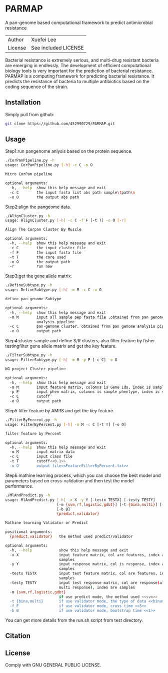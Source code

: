 # PARMAP
A pan-genome based computational framework to predict antimicrobial resistance

| | |
|---|---|
| Author | Xuefei Lee |
| License | See included LICENSE |

Bacterial resistance is extremely serious, and multi-drug resistant bacteria are emerging in endlessly. The development of efficient computational biology tools is very important for the prediction of bacterial resistance. PARMAP is a computing framework for predicting bacterial resistance. It predicts the resistance of bacteria to multiple antibiotics based on the coding sequence of the strain.

Installation
------------
Simply pull from github:

```bash
git clone https://github.com/452990729/PARMAP.git
```


Usage
-----
Step1:run pangenome anlysis based on the protein sequence.

```bash
./CorPanPipeline.py -h
usage: CorPanPipeline.py [-h] -c C -o O

Micro CorPan pipeline

optional arguments:
  -h, --help  show this help message and exit
  -c C        the input fasta list abs path sample\tpath\n
  -o O        the output abs path
```
Step2:align the pangeome data.
```bash
./AlignCluster.py -h
usage: AlignCluster.py [-h] -c C -f F [-t T] -o O [-r]

Align The Corpan Cluster By Muscle

optional arguments:
  -h, --help  show this help message and exit
  -c C        the input cluster file
  -f F        the input fasta file
  -t T        the core used
  -o O        the output path
  -r          run now
```
Step3:get the gene allele matrix.
```bash
./DefineSubtype.py -h
usage: DefineSubtype.py [-h] -m M -c C -o O

define pan-genome Subtype

optional arguments:
  -h, --help  show this help message and exit
  -m M        input all sample pep fasta file ,obtained from pan genome
              analysis pipeline
  -c C        pan-genome cluster, obtained from pan genome analysis pipeline
  -o O        output path
```
Step4:cluster sample and define S/R clusters, also filter feature by fisher testingfilter gene allele matrix and get the key feature.
```bash
./FilterSubtype.py -h
usage: FilterSubtype.py [-h] -m M -p P [-c C] -o O

NG project Cluster pipeline

optional arguments:
  -h, --help  show this help message and exit
  -m M        input feature matrix, colomns is Gene ids, index is sample
  -p P        input phen matrix, colomns is sample phentype, index is sample
  -c C        cutoff
  -o O        output path
```
Step5 filter feature by AMRS and get the key feature.
```bash
./FilterByPercent.py -h
usage: FilterByPercent.py [-h] -m M -c C [-t T] [-o O]

filter feature by Percent

optional arguments:
  -h, --help  show this help message and exit
  -m M        input matrix data
  -c C        input class file
  -t T        cutoff<<0.1>>
  -o O        output file<<FeatureFilterByPercent.txt>>
```
Step6:mathine learning process, which you can choose the best model and parameters based on cross-validation and then test the model performance.
```bash
./MlAndPredict.py -h
usage: MlAndPredict.py [-h] -x X -y Y [-testx TESTX] [-testy TESTY]
                       [-m {svm,rf,logistic,gdbt}] [-t {bina,multi}] [-f F]
                       [-b B]
                       {predict,validator}

Mathine learning Validator or Predict

positional arguments:
  {predict,validator}   the method used predict/validator

optional arguments:
  -h, --help            show this help message and exit
  -x X                  input feature matrix, col are features, index are
                        samples
  -y Y                  input response matrix, col is response, index are
                        samples
  -testx TESTX          input test feature matrix, col are features, index are
                        samples
  -testy TESTY          input test response matrix, col are response(allow
                        multi response), index are samples
  -m {svm,rf,logistic,gdbt}
                        if use predict mode, the method used <<svm>>
  -t {bina,multi}       if use validator mode, the type of data <<bina>>
  -f F                  if use validator mode, cross time <<5>>
  -b B                  if use validator mode, bootstrap time <<1>>
```
You can get more details from the run.sh script from test directory.

Citation
--------


License
-------
Comply with GNU GENERAL PUBLIC LICENSE.
